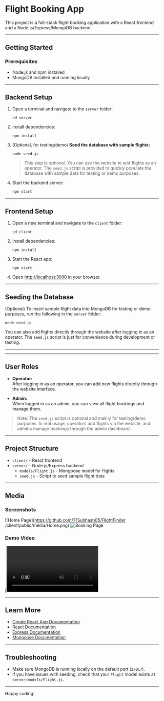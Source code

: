 # Flight Booking App

This project is a full-stack flight booking application with a React frontend and a Node.js/Express/MongoDB backend.

---

## Getting Started

### Prerequisites

- Node.js and npm installed
- MongoDB installed and running locally

---

## Backend Setup

1. Open a terminal and navigate to the `server` folder:

    ```
    cd server
    ```

2. Install dependencies:

    ```
    npm install
    ```

3. (Optional, for testing/demo) **Seed the database with sample flights:**

    ```
    node seed.js
    ```

    > This step is optional. You can use the website to add flights as an operator. The `seed.js` script is provided to quickly populate the database with sample data for testing or demo purposes.

4. Start the backend server:

    ```
    npm start
    ```

---

## Frontend Setup

1. Open a new terminal and navigate to the `client` folder:

    ```
    cd client
    ```

2. Install dependencies:

    ```
    npm install
    ```

3. Start the React app:

    ```
    npm start
    ```

4. Open [http://localhost:3000](http://localhost:3000) in your browser.

---

## Seeding the Database

(Optional) To insert sample flight data into MongoDB for testing or demo purposes, run the following in the `server` folder:

```
node seed.js
```

You can also add flights directly through the website after logging in as an operator. The `seed.js` script is just for convenience during development or testing.

---

---

## User Roles

- **Operator:**  
  After logging in as an operator, you can add new flights directly through the website interface.

- **Admin:**  
  When logged in as an admin, you can view all flight bookings and manage them.

> Note: The `seed.js` script is optional and mainly for testing/demo purposes. In real usage, operators add flights via the website, and admins manage bookings through the admin dashboard.

---

## Project Structure

- `client/` - React frontend
- `server/` - Node.js/Express backend
    - `models/Flight.js` - Mongoose model for flights
    - `seed.js` - Script to seed sample flight data

---

## Media

### Screenshots

![Home Page](https://github.com/71Subhash05/FlightFinder
/client/public/media/Home.png)
![Booking Page](.client/public/media/Bookings.png)

### Demo Video

[![Watch the demo](https://github.com/71Subhash05/Flight_Finder/blob/main/Video%20Demo/FlightFinder%20Video.mp4)

---

## Learn More

- [Create React App Documentation](https://facebook.github.io/create-react-app/docs/getting-started)
- [React Documentation](https://reactjs.org/)
- [Express Documentation](https://expressjs.com/)
- [Mongoose Documentation](https://mongoosejs.com/)

---

## Troubleshooting

- Make sure MongoDB is running locally on the default port (`27017`).
- If you have issues with seeding, check that your `Flight` model exists at `server/models/Flight.js`.

---

Happy coding!

